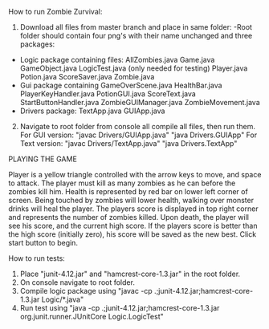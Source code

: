 How to run Zombie Zurvival:

1. Download all files from master branch and place in same folder:
  -Root folder should contain four png's  with their name unchanged and three packages:
  - Logic package containing files:
      AllZombies.java
      Game.java
      GameObject.java
      LogicTest.java (only needed for testing)
      Player.java
      Potion.java
      ScoreSaver.java
      Zombie.java
  - Gui package containing 
      GameOverScene.java
      HealthBar.java
      PlayerKeyHandler.java
      PotionGUI.java
      ScoreText.java
      StartButtonHandler.java
      ZombieGUIManager.java
      ZombieMovement.java
   - Drivers package:
      TextApp.java
      GUIApp.java
      
2. Navigate to root folder from console all compile all files, then run them.
    For GUI version: 
       "javac Drivers/GUIApp.java"
       "java Drivers.GUIApp"
    For Text version:
        "javac Drivers/TextApp.java"
        "java Drivers.TextApp"


PLAYING THE GAME

Player is a yellow triangle controlled with the arrow keys to move, and space to attack.
The player must kill as many zombies as he can before the zombies kill him.
Health is represented by red bar on lower left corner of screen. 
Being touched by zombies will lower health, walking over monster drinks will heal the player.
The players score is displayed in top right corner and represents the number of zombies killed.
Upon death, the player will see his score, and the current high score. If the players score is better
than the high score (initially zero), his score will be saved as the new best.
Click start button to begin.

How to run tests:

1. Place "junit-4.12.jar" and "hamcrest-core-1.3.jar" in the root folder.
2. On console navigate to root folder.
3. Compile logic package using "javac -cp .;junit-4.12.jar;hamcrest-core-1.3.jar Logic/*.java"
4. Run test using "java -cp .;junit-4.12.jar;hamcrest-core-1.3.jar org.junit.runner.JUnitCore Logic.LogicTest"


